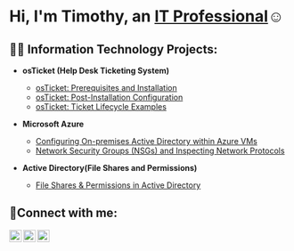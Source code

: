 <h1>Hi, I'm Timothy, an <a href="[https://www.linkedin.com/in/timothy-mccoy4201/]">IT Professional</a>☺</h1>

<h2>👨‍💻 Information Technology Projects:</h2>

- <b>osTicket (Help Desk Ticketing System)</b>
  - [osTicket: Prerequisites and Installation](https://github.com/timmccoyit/osticket-prereqs)
  - [osTicket: Post-Installation Configuration](https://github.com/timmccoyit/post-install-config)
  - [osTicket: Ticket Lifecycle Examples](https://github.com/timmccoyit/ticket-lifecycle)
- <b>Microsoft Azure</b>
  - [Configuring On-premises Active Directory within Azure VMs](https://github.com/timmccoyit/configure-ad)
  - [Network Security Groups (NSGs) and Inspecting Network Protocols](https://github.com/timmccoyit/azure-network-protocols)
 

- <b>Active Directory(File Shares and Permissions)</b>
  - [File Shares & Permissions in Active Directory](https://github.com/timmccoyit/fileshare-permissions)
  


<h2>🤳Connect with me:</h2>

[<img align="left" alt="Josh | Twitter" width="22px" src="https://cdn.jsdelivr.net/npm/simple-icons@v3/icons/twitter.svg" />][twitter]
[<img align="left" alt="Josh | LinkedIn" width="22px" src="https://cdn.jsdelivr.net/npm/simple-icons@v3/icons/linkedin.svg" />][linkedin]
[<img align="left" alt="Josh | Instagram" width="22px" src="https://cdn.jsdelivr.net/npm/simple-icons@v3/icons/instagram.svg" />][instagram]

[twitter]: https://twitter.com/Josh
[instagram]: https://www.instagram.com/Josh
[linkedin]: https://linkedin.com/in/Josh

